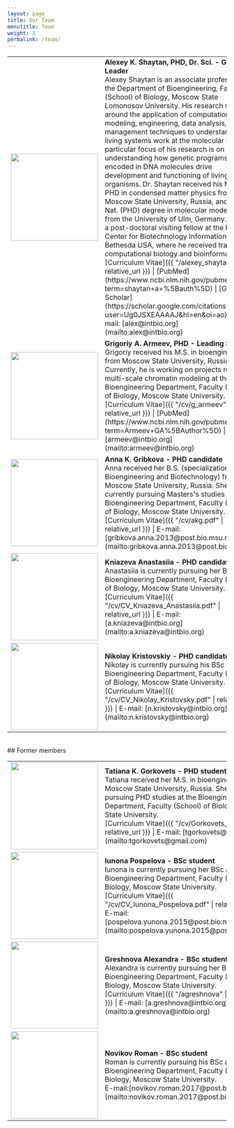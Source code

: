 ```yaml
---
layout: page
title: Our Team
menutitle: Team
weight: 2
permalink: /team/
---
```



<table>
<colgroup>
<col width="30%" />
<col width="70%" />
</colgroup>
<tbody>
<tr>
<td markdown="span"><img src="{{ "/assets/photo_aksh.jpg" | relative_url }}" width="200px" /> </td>
<td markdown="span"><b>Alexey K. Shaytan, PHD, Dr. Sci. - Group Leader</b> <br> Alexey Shaytan is an associate professor at the Department of Bioengineering, Faculty (School) of Biology, Moscow State Lomonosov University. His research revolves around the application of computational, modeling, engineering, data analysis, and management techniques to understand how living systems work at the molecular level. A particular focus of his research is on understanding how genetic programs encoded in DNA molecules drive development and functioning of living organisms. Dr. Shaytan received his M.S. and PHD in condensed matter physics from Moscow State University, Russia, and Dr. Rer. Nat. (PHD) degree in molecular modeling from the University of Ulm, Germany. He was a post-doctoral visiting fellow at the National Center for Biotechnology Information, NIH, Bethesda USA, where he received training in computational biology and bioinformatics. <br>
[Curriculum Vitae]({{ "/alexey_shaytan" | relative_url }}) | [PubMed](https://www.ncbi.nlm.nih.gov/pubmed/?term=shaytan+a+%5Bauth%5D) | [Google Scholar](https://scholar.google.com/citations?user=Ug0JSXEAAAAJ&hl=en&oi=ao) | E-mail: [alex@intbio.org](mailto:alex@intbio.org) 
</td>
</tr>
<tr>
<td markdown="span"> <img src="{{ "/assets/armeev_avatar_small.png" | relative_url }}" width="200px" /> </td>
<td markdown="span"><b>Grigoriy A. Armeev, PHD - Leading Scientist </b> <br> Grigoriy received his M.S. in bioengineering from Moscow State University, Russia. 
Currently, he is working on projects related to multi-scale chromatin modeling at the Bioengineering Department, Faculty (School) of Biology, Moscow State University.<br>
[Curriculum Vitae]({{ "/cv/g_armeev" | relative_url }}) | [PubMed](https://www.ncbi.nlm.nih.gov/pubmed/?term=Armeev+GA%5BAuthor%5D) | E-mail: [armeev@intbio.org](mailto:armeev@intbio.org) 
</td>
</tr>

 <tr>
<td markdown="span"> <img src="{{ "/assets/photo_akg.jpg" | relative_url }}" width="200px" /> </td>
<td markdown="span"><b>Anna K. Gribkova - PHD candidate</b> <br> Anna received her B.S. (specialization: Bioengineering and Biotechnology) from Moscow State University, Russia. She is currently pursuing Masters's studies at the Bioengineering Department, Faculty (School) of Biology, Moscow State University.<br>
[Curriculum Vitae]({{ "/cv/akg.pdf" | relative_url }}) | E-mail: [gribkova.anna.2013@post.bio.msu.ru](mailto:gribkova.anna.2013@post.bio.msu.ru) 
</td>
</tr>

  <tr>
<td markdown="span"> <img src="{{ "/assets/kniazeva.jpg" | relative_url }}" width="200px" /> </td>
<td markdown="span"><b>Kniazeva Anastasiia - PHD candidate</b> <br> Anastasiia is currently pursuing her BSс at the Bioengineering Department, Faculty (School) of Biology, Moscow State University.<br>
[Curriculum Vitae]({{ "/cv/CV_Kniazeva_Anastasiia.pdf" | relative_url }}) | E-mail: [a.kniazeva@intbio.org](mailto:a.kniazeva@intbio.org) 
  </td>
  </tr>
  
   <tr>
<td markdown="span"> <img src="{{ "/assets/Krist.JPG" | relative_url }}" width="200px" /> </td>
<td markdown="span"><b>Nikolay Kristovskiy - PHD candidate</b> 
 <br> Nikolay is currently pursuing his BSс at the Bioengineering Department, Faculty (School) of Biology, Moscow State University.<br>
[Curriculum Vitae]({{ "/cv/CV_Nikolay_Kristovsky.pdf" | relative_url }}) | E-mail: [n.kristovsky@intbio.org](mailto:n.kristovsky@intbio.org) 
  </td>
  </tr>
 
 
</tbody>
</table>

<br>
## Former members


<table>
<colgroup>
<col width="30%" />
<col width="70%" />
</colgroup>
<tbody>


<tr>
<td markdown="span"> <img src="{{ "/assets/FullSizeRender.jpg" | relative_url }}" width="200px" /> </td>
<td markdown="span"><b>Tatiana K. Gorkovets - PHD student</b> <br> Tatiana received her M.S. in bioengineering from Moscow State University, Russia. She is currently pursuing PHD studies at the Bioengineering Department, Faculty (School) of Biology, Moscow State University.<br>
[Curriculum Vitae]({{ "/cv/Gorkovets_cv.pdf" | relative_url }}) | E-mail: [tgorkovets@gmail.com](mailto:tgorkovets@gmail.com) 
</td>
</tr>

 
 <tr>
<td markdown="span"> <img src="{{ "/assets/photo_iup.jpg" | relative_url }}" width="200px" /> </td>
<td markdown="span"><b>Iunona Pospelova - BSс student</b> <br> Iunona is currently pursuing her BSс at the Bioengineering Department, Faculty (School) of Biology, Moscow State University.<br>
[Curriculum Vitae]({{ "/cv/CV_Iunona_Pospelova.pdf" | relative_url }}) | E-mail: [pospelova.yunona.2015@post.bio.msu.ru](mailto:pospelova.yunona.2015@post.bio.msu.ru) 
</td>
</tr>

   <tr>
<td markdown="span"> <img src="{{ "/assets/Greshnova.png" | relative_url }}" width="200px" /> </td>
<td markdown="span"><b>Greshnova Alexandra - BSс student</b> <br> Alexandra is currently pursuing her BSс at the Bioengineering Department, Faculty (School) of Biology, Moscow State University. <br>
[Curriculum Vitae]({{ "/agreshnova" | relative_url }}) | E-mail: [a.greshnova@intbio.org](mailto:a.greshnova@intbio.org)
  </td>
  </tr>
  
  <tr>
 <td markdown="span"> <img src="{{ "/assets/IMG_6056.JPG" | relative_url }}" width="200px" /> </td>
 <td markdown="span"><b>Novikov Roman - BSc student</b> <br> Roman is currently pursuing his BSc at the Bioengineering  Department, Faculty (School) of Biology, Moscow State University.<br> 
 E-mail:[novikov.roman.2017@post.bio.msu.ru](mailto:novikov.roman.2017@post.bio.msu.ru)
   </td>
  </tr>
  
 
</tbody>
</table>
